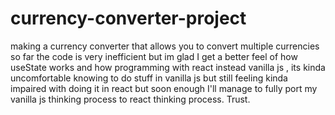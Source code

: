 # currency-converter-project
 making a currency converter that allows you to convert multiple currencies
 so far the code is very inefficient but im glad I get a better feel of how 
 useState works and how programming with react instead vanilla js , its
 kinda uncomfortable knowing to do stuff in vanilla js but still feeling kinda impaired with doing it in react but soon enough I'll manage to fully port my vanilla js thinking process to react thinking process. Trust.
